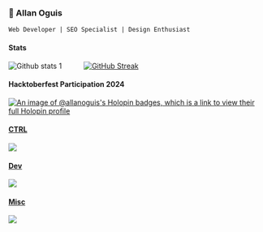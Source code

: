 <h3>💎 Allan Oguis</h3>

`Web Developer | SEO Specialist | Design Enthusiast`

<h4>Stats</h4>

![Github stats 1](https://github-readme-stats.vercel.app/api?username=allanoguis&hide_border=true&show_icons=true&theme=merko) &nbsp; &nbsp; &nbsp; &nbsp; &nbsp; [![GitHub Streak](https://github-readme-streak-stats.herokuapp.com?user=allanoguis&theme=merko&hide_border=true&exclude_days=Sun%2CSat)](https://git.io/streak-stats)

#### Hacktoberfest Participation 2024

[![An image of @allanoguis's Holopin badges, which is a link to view their full Holopin profile](https://holopin.me/allanoguis)](https://holopin.io/@allanoguis)

<p align="left">
  <a href="https://skillicons.dev">
    <h4>CTRL</h4> <img src="https://skillicons.dev/icons?i=git,github,gitlab" />
  </a>
</p>

<p align="left">
  <a href="https://skillicons.dev">
    <h4>Dev</h4> <img src="https://skillicons.dev/icons?i=html,css,tailwind,js,ts,react,nextjs" />
  </a>
</p>

<p align="left">
  <a href="https://skillicons.dev">
    <h4>Misc</h4> <img src="https://skillicons.dev/icons?i=discord,vscode,notion,md" />
  </a>
</p>

